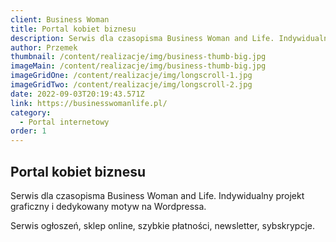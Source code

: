 ```yaml
---
client: Business Woman
title: Portal kobiet biznesu
description: Serwis dla czasopisma Business Woman and Life. Indywidualny projekt graficzny i dedykowany motyw na Wordpressa.
author: Przemek
thumbnail: /content/realizacje/img/business-thumb-big.jpg
imageMain: /content/realizacje/img/business-thumb-big.jpg
imageGridOne: /content/realizacje/img/longscroll-1.jpg
imageGridTwo: /content/realizacje/img/longscroll-2.jpg
date: 2022-09-03T20:19:43.571Z
link: https://businesswomanlife.pl/
category:
  - Portal internetowy
order: 1
---
```


## Portal kobiet biznesu

Serwis dla czasopisma Business Woman and Life. Indywidualny projekt graficzny i dedykowany motyw na Wordpressa. 

Serwis ogłoszeń, sklep online, szybkie płatności, newsletter, sybskrypcje.


